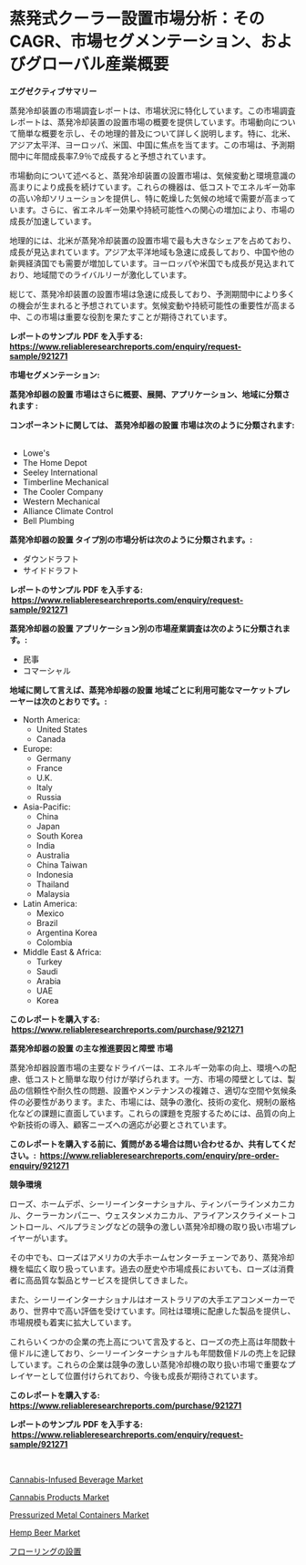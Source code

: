 <p><h1>蒸発式クーラー設置市場分析：そのCAGR、市場セグメンテーション、およびグローバル産業概要</h1></p><p><strong>エグゼクティブサマリー</strong></p>
<p><p>蒸発冷却装置の市場調査レポートは、市場状況に特化しています。この市場調査レポートは、蒸発冷却装置の設置市場の概要を提供しています。市場動向について簡単な概要を示し、その地理的普及について詳しく説明します。特に、北米、アジア太平洋、ヨーロッパ、米国、中国に焦点を当てます。この市場は、予測期間中に年間成長率7.9％で成長すると予想されています。</p><p>市場動向について述べると、蒸発冷却装置の設置市場は、気候変動と環境意識の高まりにより成長を続けています。これらの機器は、低コストでエネルギー効率の高い冷却ソリューションを提供し、特に乾燥した気候の地域で需要が高まっています。さらに、省エネルギー効果や持続可能性への関心の増加により、市場の成長が加速しています。</p><p>地理的には、北米が蒸発冷却装置の設置市場で最も大きなシェアを占めており、成長が見込まれています。アジア太平洋地域も急速に成長しており、中国や他の新興経済国でも需要が増加しています。ヨーロッパや米国でも成長が見込まれており、地域間でのライバルリーが激化しています。</p><p>総じて、蒸発冷却装置の設置市場は急速に成長しており、予測期間中により多くの機会が生まれると予想されています。気候変動や持続可能性の重要性が高まる中、この市場は重要な役割を果たすことが期待されています。</p></p>
<p><strong>レポートのサンプル PDF を入手する: <a href="https://www.reliableresearchreports.com/enquiry/request-sample/921271">https://www.reliableresearchreports.com/enquiry/request-sample/921271</a></strong></p>
<p><strong>市場セグメンテーション:</strong></p>
<p><strong> 蒸発冷却器の設置 市場はさらに概要、展開、アプリケーション、地域に分類されます :</strong></p>
<p><strong>コンポーネントに関しては、 蒸発冷却器の設置 市場は次のように分類されます: &nbsp;</strong></p>
<p><ul><li>Lowe's</li><li>The Home Depot</li><li>Seeley International</li><li>Timberline Mechanical</li><li>The Cooler Company</li><li>Western Mechanical</li><li>Alliance Climate Control</li><li>Bell Plumbing</li></ul></p>
<p><strong> 蒸発冷却器の設置 タイプ別の市場分析は次のように分類されます。:</strong></p>
<p><ul><li>ダウンドラフト</li><li>サイドドラフト</li></ul></p>
<p><strong>レポートのサンプル PDF を入手する: &nbsp;<a href="https://www.reliableresearchreports.com/enquiry/request-sample/921271">https://www.reliableresearchreports.com/enquiry/request-sample/921271</a></strong></p>
<p><strong> 蒸発冷却器の設置 アプリケーション別の市場産業調査は次のように分類されます。:</strong></p>
<p><ul><li>民事</li><li>コマーシャル</li></ul></p>
<p><strong>地域に関して言えば、蒸発冷却器の設置 地域ごとに利用可能なマーケットプレーヤーは次のとおりです。:</strong></p>
<p><ul>
    <li>
        North America:
        <ul>
            <li>United States</li>
            <li>Canada</li>
        </ul>
    </li>
    <li>
        Europe:
        <ul>
            <li>Germany</li>
            <li>France</li>
            <li>U.K.</li>
            <li>Italy</li>
            <li>Russia</li>
        </ul>
    </li>
    <li>
        Asia-Pacific:
        <ul>
            <li>China</li>
            <li>Japan</li>
            <li>South Korea</li>
            <li>India</li>
            <li>Australia</li>
            <li>China Taiwan</li>
            <li>Indonesia</li>
            <li>Thailand</li>
            <li>Malaysia</li>
        </ul>
    </li>
    <li>
        Latin America:
        <ul>
            <li>Mexico</li>
            <li>Brazil</li>
            <li>Argentina Korea</li>
            <li>Colombia</li>
        </ul>
    </li>
    <li>
        Middle East & Africa:
        <ul>
            <li>Turkey</li>
            <li>Saudi</li>
            <li>Arabia</li>
            <li>UAE</li>
            <li>Korea</li>
        </ul>
    </li>
    </ul></p>
<p><strong>このレポートを購入する: &nbsp;<a href="https://www.reliableresearchreports.com/purchase/921271">https://www.reliableresearchreports.com/purchase/921271</a></strong></p>
<p><strong>蒸発冷却器の設置 の主な推進要因と障壁 市場</strong></p>
<p><p>蒸発冷却器設置市場の主要なドライバーは、エネルギー効率の向上、環境への配慮、低コストと簡単な取り付けが挙げられます。一方、市場の障壁としては、製品の信頼性や耐久性の問題、設置やメンテナンスの複雑さ、適切な空間や気候条件の必要性があります。また、市場には、競争の激化、技術の変化、規制の厳格化などの課題に直面しています。これらの課題を克服するためには、品質の向上や新技術の導入、顧客ニーズへの適応が必要とされています。</p></p>
<p><strong>このレポートを購入する前に、質問がある場合は問い合わせるか、共有してください。:&nbsp; <a href="https://www.reliableresearchreports.com/enquiry/pre-order-enquiry/921271">https://www.reliableresearchreports.com/enquiry/pre-order-enquiry/921271</a></strong></p>
<p><strong>競争環境</strong></p>
<p><p>ローズ、ホームデポ、シーリーインターナショナル、ティンバーラインメカニカル、クーラーカンパニー、ウェスタンメカニカル、アライアンスクライメートコントロール、ベルプラミングなどの競争の激しい蒸発冷却機の取り扱い市場プレイヤーがいます。</p><p>その中でも、ローズはアメリカの大手ホームセンターチェーンであり、蒸発冷却機を幅広く取り扱っています。過去の歴史や市場成長においても、ローズは消費者に高品質な製品とサービスを提供してきました。</p><p>また、シーリーインターナショナルはオーストラリアの大手エアコンメーカーであり、世界中で高い評価を受けています。同社は環境に配慮した製品を提供し、市場規模も着実に拡大しています。</p><p>これらいくつかの企業の売上高について言及すると、ローズの売上高は年間数十億ドルに達しており、シーリーインターナショナルも年間数億ドルの売上を記録しています。これらの企業は競争の激しい蒸発冷却機の取り扱い市場で重要なプレイヤーとして位置付けられており、今後も成長が期待されています。</p></p>
<p><strong>このレポートを購入する: &nbsp; <a href="https://www.reliableresearchreports.com/purchase/921271">https://www.reliableresearchreports.com/purchase/921271</a></strong></p>
<p><strong>レポートのサンプル PDF を入手する: &nbsp;<a href="https://www.reliableresearchreports.com/enquiry/request-sample/921271">https://www.reliableresearchreports.com/enquiry/request-sample/921271</a></strong><strong></strong></p>
<p>&nbsp;</p>
<p><p><a href="https://github.com/Sarissaschmalingtr6fz2739/Market-Research-Report-List-1/blob/main/cannabis-infused-beverage-market.md">Cannabis-Infused Beverage Market</a></p><p><a href="https://github.com/jodemen/Market-Research-Report-List-1/blob/main/cannabis-products-market.md">Cannabis Products Market</a></p><p><a href="https://github.com/marloy8/Market-Research-Report-List-3/blob/main/pressurized-metal-containers-market.md">Pressurized Metal Containers Market</a></p><p><a href="https://github.com/WillieWoodard/Market-Research-Report-List-3/blob/main/hemp-beer-market.md">Hemp Beer Market</a></p><p><a href="https://github.com/lababdou/Market-Research-Report-List-2/blob/main/2393740182094.md">フローリングの設置</a></p></p>